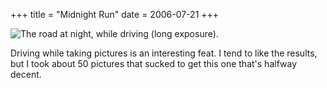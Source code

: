 +++
title = "Midnight Run"
date = 2006-07-21
+++

![The road at night, while driving (long exposure).](http://www.aphoenix.ca/photoblog/photos/MidnightRun.jpg "Don't drink and derive.")

Driving while taking pictures is an interesting feat. I tend to like the results, but I took about 50 pictures that sucked to get this one that's halfway decent.

